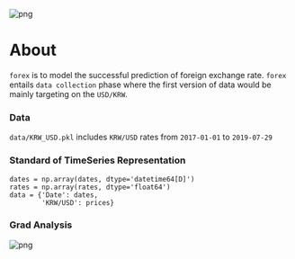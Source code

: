 ![png](assets/teaser.png)

# About
`forex` is to model the successful prediction of foreign exchange rate. `forex` entails `data collection` phase where the first version of data would be mainly targeting on the `USD/KRW`.


### Data
`data/KRW_USD.pkl` includes `KRW/USD` rates from `2017-01-01` to `2019-07-29`

### Standard of TimeSeries Representation 
    dates = np.array(dates, dtype='datetime64[D]')
    rates = np.array(rates, dtype='float64')
    data = {'Date': dates,
            'KRW/USD': prices}

### Grad Analysis

![png](assets/plot.png)
